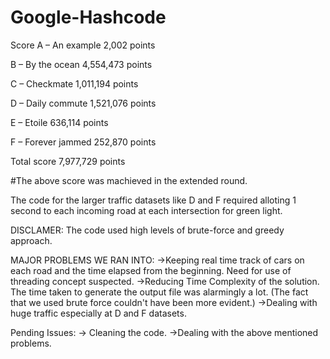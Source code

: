 # Google-Hashcode
Score
A – An example
2,002 points

B – By the ocean
4,554,473 points

C – Checkmate
1,011,194 points

D – Daily commute
1,521,076 points

E – Etoile
636,114 points

F – Forever jammed
252,870 points

Total score
7,977,729 points

#The above score was machieved in the extended round.


The code for the larger traffic datasets like D and F required alloting 1 second to each incoming road at each intersection for green light.

DISCLAMER:
The code used high levels of brute-force and greedy approach.


MAJOR PROBLEMS WE RAN INTO:
->Keeping real time track of cars on each road and the time elapsed from the beginning. Need for use of threading concept suspected.
->Reducing Time Complexity of the solution. The time taken to generate the output file was alarmingly a lot. (The fact that we used brute force couldn't have been more evident.)
->Dealing with huge traffic especially at D and F datasets.


Pending Issues:
-> Cleaning the code.
->Dealing with the above mentioned problems.

